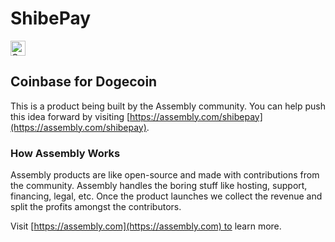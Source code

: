 # ShibePay

<a href="https://assembly.com/shibepay/bounties?utm_campaign=assemblage&utm_source=shibepay&utm_medium=repo_badge"><img src="https://asm-badger.herokuapp.com/shibepay/badges/tasks.svg" height="24px" alt="Open Tasks" /></a>

## Coinbase for Dogecoin

This is a product being built by the Assembly community. You can help push this idea forward by visiting [https://assembly.com/shibepay](https://assembly.com/shibepay).

### How Assembly Works

Assembly products are like open-source and made with contributions from the community. Assembly handles the boring stuff like hosting, support, financing, legal, etc. Once the product launches we collect the revenue and split the profits amongst the contributors.

Visit [https://assembly.com](https://assembly.com) to learn more.
